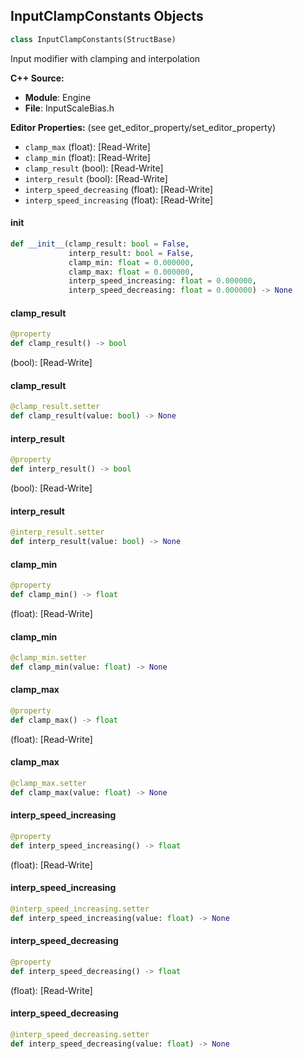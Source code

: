 ## InputClampConstants Objects

```python
class InputClampConstants(StructBase)
```

Input modifier with clamping and interpolation

**C++ Source:**

- **Module**: Engine
- **File**: InputScaleBias.h

**Editor Properties:** (see get_editor_property/set_editor_property)

- ``clamp_max`` (float):  [Read-Write]
- ``clamp_min`` (float):  [Read-Write]
- ``clamp_result`` (bool):  [Read-Write]
- ``interp_result`` (bool):  [Read-Write]
- ``interp_speed_decreasing`` (float):  [Read-Write]
- ``interp_speed_increasing`` (float):  [Read-Write]

<a id="unreal.InputClampConstants.__init__"></a>

#### __init__

```python
def __init__(clamp_result: bool = False,
             interp_result: bool = False,
             clamp_min: float = 0.000000,
             clamp_max: float = 0.000000,
             interp_speed_increasing: float = 0.000000,
             interp_speed_decreasing: float = 0.000000) -> None
```

<a id="unreal.InputClampConstants.clamp_result"></a>

#### clamp_result

```python
@property
def clamp_result() -> bool
```

(bool):  [Read-Write]

<a id="unreal.InputClampConstants.clamp_result"></a>

#### clamp_result

```python
@clamp_result.setter
def clamp_result(value: bool) -> None
```

<a id="unreal.InputClampConstants.interp_result"></a>

#### interp_result

```python
@property
def interp_result() -> bool
```

(bool):  [Read-Write]

<a id="unreal.InputClampConstants.interp_result"></a>

#### interp_result

```python
@interp_result.setter
def interp_result(value: bool) -> None
```

<a id="unreal.InputClampConstants.clamp_min"></a>

#### clamp_min

```python
@property
def clamp_min() -> float
```

(float):  [Read-Write]

<a id="unreal.InputClampConstants.clamp_min"></a>

#### clamp_min

```python
@clamp_min.setter
def clamp_min(value: float) -> None
```

<a id="unreal.InputClampConstants.clamp_max"></a>

#### clamp_max

```python
@property
def clamp_max() -> float
```

(float):  [Read-Write]

<a id="unreal.InputClampConstants.clamp_max"></a>

#### clamp_max

```python
@clamp_max.setter
def clamp_max(value: float) -> None
```

<a id="unreal.InputClampConstants.interp_speed_increasing"></a>

#### interp_speed_increasing

```python
@property
def interp_speed_increasing() -> float
```

(float):  [Read-Write]

<a id="unreal.InputClampConstants.interp_speed_increasing"></a>

#### interp_speed_increasing

```python
@interp_speed_increasing.setter
def interp_speed_increasing(value: float) -> None
```

<a id="unreal.InputClampConstants.interp_speed_decreasing"></a>

#### interp_speed_decreasing

```python
@property
def interp_speed_decreasing() -> float
```

(float):  [Read-Write]

<a id="unreal.InputClampConstants.interp_speed_decreasing"></a>

#### interp_speed_decreasing

```python
@interp_speed_decreasing.setter
def interp_speed_decreasing(value: float) -> None
```

<a id="unreal.InputClampState"></a>